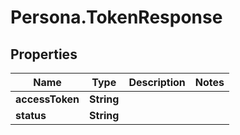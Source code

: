 # Persona.TokenResponse

## Properties

Name | Type | Description | Notes
------------ | ------------- | ------------- | -------------
**accessToken** | **String** |  | 
**status** | **String** |  | 


